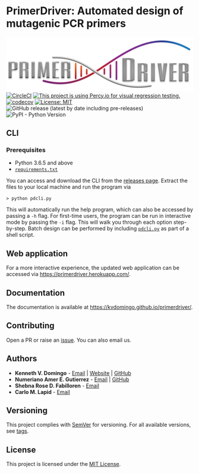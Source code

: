 # PrimerDriver: Automated design of mutagenic PCR primers
![PrimerDriver](https://raw.githubusercontent.com/kvdomingo/primerdriver/master/sdm/static/sdm/media/private/PrimerDriver_logo.png)
[![CircleCI](https://circleci.com/gh/kvdomingo/primerdriver.svg?style=svg)](https://circleci.com/gh/kvdomingo/primerdriver)
[![This project is using Percy.io for visual regression testing.](https://percy.io/static/images/percy-badge.svg)](https://percy.io/Kenneth-V-Domingo/primerdriver)
[![codecov](https://codecov.io/gh/kvdomingo/primerdriver/branch/master/graph/badge.svg)](https://codecov.io/gh/kvdomingo/primerdriver)
[![License: MIT](https://img.shields.io/badge/License-MIT-yellow.svg)](https://opensource.org/licenses/MIT?style=flat-square)
![GitHub release (latest by date including pre-releases)](https://img.shields.io/github/v/release/kvdomingo/primerdriver?include_prereleases)
![PyPI - Python Version](https://img.shields.io/pypi/pyversions/django)


## CLI

### Prerequisites
- Python 3.6.5 and above
- [`requirements.txt`](./requirements.txt)

You can access and download the CLI from the [releases page](https://github.com/kvdomingo/primerdriver/releases). Extract the files to your local machine and run the program via

```shell
> python pdcli.py
```

This will automatically run the help program, which can also be accessed by passing a `-h` flag. For first-time users, the program can be run in interactive mode by passing the `-i` flag. This will walk you through each option step-by-step. Batch design can be performed by including [`pdcli.py`](./pdcli.py) as part of a shell script.

## Web application
For a more interactive experience, the updated web application can be accessed via https://primerdriver.herokuapp.com/.

## Documentation
The documentation is available at https://kvdomingo.github.io/primerdriver/.

## Contributing
Open a PR or raise an [issue](https://github.com/kvdomingo/primerdriver/issues). You can also email us.

## Authors
- **Kenneth V. Domingo** - [Email](mailto:kvdomingo@up.edu.ph) | [Website](https://kvdomingo.xyz) | [GitHub](https://github.com/kvdomingo)
- **Numeriano Amer E. Gutierrez** - [Email](mailto:ngutierrez@evc.pshs.edu.ph) | [GitHub](https://github.com/nomgutierrez)
- **Shebna Rose D. Fabilloren** - [Email](mailto:sdfabilloren@up.edu.ph)
- **Carlo M. Lapid** - [Email](mailto:cmlapid@up.edu.ph)

## Versioning
This project complies with [SemVer](https://semver.org) for versioning. For all available versions, see [tags](https://github.com/kvdomingo/primerdriver/tags).

## License
This project is licensed under the [MIT License](./LICENSE).

